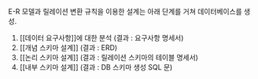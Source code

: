 E-R 모델과 릴레이션 변환 규칙을 이용한 설계는 아래 단계를 거쳐 데이터베이스를 생성.
1. [[데이터 요구사항]]에 대한 분석 (결과 : 요구사항 명세서)
2. [[개념 스키마 설계]] (결과 : ERD)
3. [[논리 스키마 설계]] (결과 : 릴레이션 스키마의 테이블 명세서)
4. [[내부 스키마 설계]] (결과 : DB 스키마 생성 SQL 문)